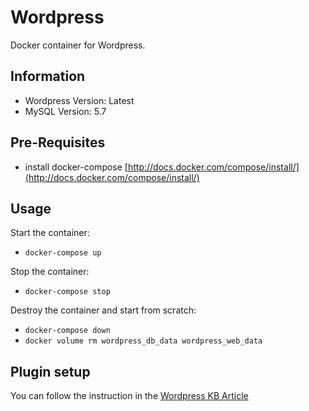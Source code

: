 Wordpress
============
Docker container for Wordpress.

## Information
- Wordpress Version: Latest
- MySQL Version: 5.7

## Pre-Requisites
- install docker-compose [http://docs.docker.com/compose/install/](http://docs.docker.com/compose/install/)

## Usage
Start the container:
- ```docker-compose up```

Stop the container:
- ```docker-compose stop```

Destroy the container and start from scratch:
- ```docker-compose down```
- ```docker volume rm wordpress_db_data wordpress_web_data```

## Plugin setup
You can follow the instruction in the [Wordpress KB Article](https://help.tawk.to/article/wordpress)

